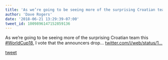 ```yaml
---
title: 'As we’re going to be seeing more of the surprising Croatian team this...'
author: 'Dave Rogers'
date: '2018-06-21 13:29:39-07:00'
tweet_id: 1009896147152859136
---
```

As we’re going to be seeing more of the surprising Croatian team this [#WorldCup18](https://twitter.com/hashtag/worldcup18), I vote that the announcers drop… [twitter.com/i/web/status/1…](https://twitter.com/i/web/status/1009896147152859136)

[tweet](https://twitter.com/yukondude/status/1009896147152859136)